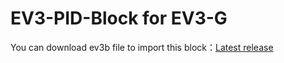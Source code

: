 # EV3-PID-Block for EV3-G

You can download ev3b file to import this block：[Latest release](https://github.com/THKS-LEGO/EV3-PID-Block/releases)
